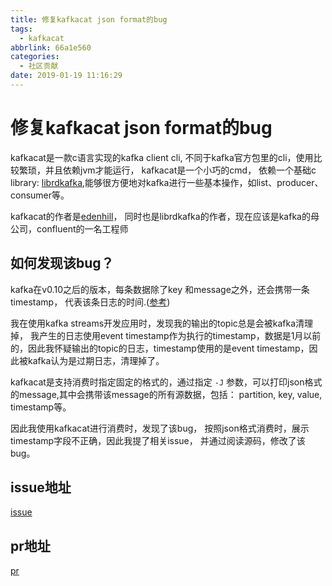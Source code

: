 ```yaml
---
title: 修复kafkacat json format的bug
tags: 
  - kafkacat
abbrlink: 66a1e560
categories:
  - 社区贡献
date: 2019-01-19 11:16:29
---
```



# 修复kafkacat json format的bug
kafkacat是一款c语言实现的kafka client cli, 不同于kafka官方包里的cli，使用比较繁琐，并且依赖jvm才能运行， kafkacat是一个小巧的cmd， 依赖一个基础c library: <a href="">librdkafka</a>,能够很方便地对kafka进行一些基本操作，如list、producer、consumer等。

<!-- more -->

kafkacat的作者是<a href="https://github.com/edenhill">edenhill</a>， 同时也是librdkafka的作者，现在应该是kafka的母公司，confluent的一名工程师

## 如何发现该bug？
kafka在v0.10之后的版本，每条数据除了key 和message之外，还会携带一条timestamp， 代表该条日志的时间.(<a href="https://stackoverflow.com/questions/39514167/retrieve-timestamp-based-data-from-kafka">参考</a>)

我在使用kafka streams开发应用时，发现我的输出的topic总是会被kafka清理掉， 我产生的日志使用event timestamp作为执行的timestamp，数据是1月以前的，因此我怀疑输出的topic的日志，timestamp使用的是event timestamp，因此被kafka认为是过期日志，清理掉了。

kafkacat是支持消费时指定固定的格式的，通过指定 `-J` 参数，可以打印json格式的message,其中会携带该message的所有源数据，包括： partition, key, value, timestamp等。

因此我使用kafkacat进行消费时，发现了该bug， 按照json格式消费时，展示timestamp字段不正确，因此我提了相关issue， 并通过阅读源码，修改了该bug。


## issue地址
<a href="https://github.com/edenhill/kafkacat/issues/167">issue</a>

## pr地址
<a href="https://github.com/edenhill/kafkacat/pull/166">pr</a>
